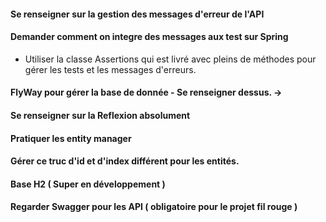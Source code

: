 
#### Se renseigner sur la gestion des messages d'erreur de l'API

#### Demander comment on integre des messages aux test sur Spring
- Utiliser la classe Assertions qui est livré avec pleins de méthodes pour gérer les tests et les messages d'erreurs. 

#### FlyWay pour gérer la base de donnée - Se renseigner dessus. ->

#### Se renseigner sur la Reflexion absolument 

#### Pratiquer les entity manager 

#### Gérer ce truc d'id et d'index différent pour les entités.

#### Base H2  ( Super en développement )

#### Regarder Swagger pour les API ( obligatoire pour le projet fil rouge )


